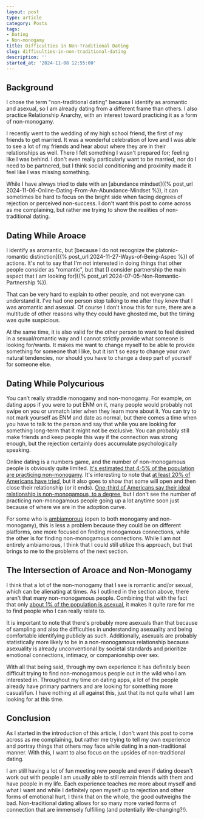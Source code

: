 ```yaml
---
layout: post
type: article
category: Posts
tags:
- Dating
- Non-monogamy
title: Difficulties in Non-Traditional Dating
slug: difficulties-in-non-traditional-dating
description: ''
started_at: '2024-11-08 12:55:00'
---
```


## Background

I chose the term "non-traditional dating" because I identify as aromantic and asexual, so I am already dating from a different frame than others. I also practice Relationship Anarchy, with an interest toward practicing it as a form of non-monogamy. 

I recently went to the wedding of my high school friend, the first of my friends to get married. It was a wonderful celebration of love and I was able to see a lot of my friends and hear about where they are in their relationships as well. There I felt something I wasn't prepared for; feeling like I was behind. I don't even really particularly want to be married, nor do I need to be partnered, but I think social conditioning and proximity made it feel like I was missing something.

While I have always tried to date with an [abundance mindset]({% post_url 2024-11-06-Online-Dating-From-An-Abundance-Mindset %}), it can sometimes be hard to focus on the bright side when facing degrees of rejection or perceived non-success. I don't want this post to come across as me complaining, but rather me trying to show the realities of non-traditional dating.

## Dating While Aroace

I identify as aromantic, but [because I do not recognize the platonic-romantic distinction]({% post_url 2024-11-27-Ways-of-Being-Aspec %}) of actions. It's not to say that I'm not interested in doing things that other people consider as "romantic", but that [I consider partnership the main aspect that I am looking for]({% post_url 2024-07-05-Non-Romantic-Partnership %}).

That can be very hard to explain to other people, and not everyone can understand it. I’ve had one person stop talking to me after they knew that I was aromantic and asexual. Of course I don’t know this for sure, there are a multitude of other reasons why they could have ghosted me, but the timing was quite suspicious.

At the same time, it is also valid for the other person to want to feel desired in a sexual/romantic way and I cannot strictly provide what someone is looking for/wants. It makes me want to change myself to be able to provide something for someone that I like, but it isn't so easy to change your own natural tendencies, nor should you have to change a deep part of yourself for someone else.

## Dating While Polycurious

You can’t really straddle monogamy and non-monogamy. For example, on dating apps if you were to put ENM on it, many people would probably not swipe on you or unmatch later when they learn more about it. You can try to not mark yourself as ENM and date as normal, but there comes a time when you have to talk to the person and say that while you are looking for something long-term that it might not be exclusive. You can probably still make friends and keep people this way if the connection was strong enough, but the rejection certainly does accumulate psychologically speaking.

Online dating is a numbers game, and the number of non-monogamous people is obviously quite limited. [It's estimated that 4-5% of the population are practicing non-monogamy](https://www.journal-fuer-psychologie.de/index.php/jfp/article/view/324). It's interesting to note that [at least 20% of Americans have tried](https://www.tandfonline.com/doi/abs/10.1080/0092623X.2016.1178675), but it also goes to show that some will open and then close their relationship (or it ends). [One-third of Americans say their ideal relationship is non-monogamous, to a degree](https://today.yougov.com/society/articles/27639-millennials-monogamy-poly-poll-survey-data), but I don't see the number of practicing non-monogamous people going up a lot anytime soon just because of where we are in the adoption curve.

For some who is [ambiamorous](https://simple.wikipedia.org/wiki/Ambiamory) (open to both monogamy and non-monogamy), this is less a problem because they could be on different platforms, one more focused on finding monogamous connections, while the other is for finding non-monogamous connections. While I am not entirely ambiamorous, I think that I could still utilize this approach, but that brings to me to the problems of the next section.

## The Intersection of Aroace and Non-Monogamy

I think that a lot of the non-monogamy that I see is romantic and/or sexual, which can be alienating at times. As I outlined in the section above, there aren't that many non-monogamous people. Combining that with the fact that only [about 1% of the population is asexual](https://pubmed.ncbi.nlm.nih.gov/15497056/), it makes it quite rare for me to find people who I can really relate to. 

It is important to note that there's probably more asexuals than that because of sampling and also the difficulties in understanding asexuality and being comfortable identifying publicly as such. Additionally, asexuals are probably statistically more likely to be in a non-monogamous relationship because asexuality is already unconventional by societal standards and prioritize emotional connections, intimacy, or companionship over sex.

With all that being said, through my own experience it has definitely been difficult trying to find non-monogamous people out in the wild who I am interested in. Throughout my time on dating apps, a lot of the people already have primary partners and are looking for something more casual/fun. I have nothing at all against this, just that its not quite what I am looking for at this time.

## Conclusion

As I started in the introduction of this article, I don't want this post to come across as me complaining, but rather me trying to tell my own experience and portray things that others may face while dating in a non-traditional manner. With this, I want to also focus on the upsides of non-traditional dating.

I am still having a lot of fun meeting new people and even if dating doesn't work out with people I am usually able to still remain friends with them and have people in my life. Each experience teaches me more about myself and what I want and while I definitely open myself up to rejection and other forms of emotional hurt, I think that on the whole, the good outweighs the bad. Non-traditional dating allows for so many more varied forms of connection that are immensely fulfilling (and potentially life-changing?!).